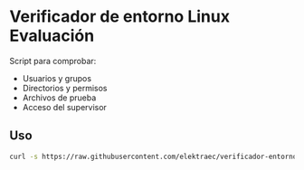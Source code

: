 # Verificador de entorno Linux Evaluación

Script para comprobar:
- Usuarios y grupos
- Directorios y permisos
- Archivos de prueba
- Acceso del supervisor

## Uso

```bash
curl -s https://raw.githubusercontent.com/elektraec/verificador-entorno-tarea/main/verificar_tarea1.sh | sudo bash
